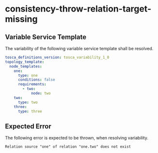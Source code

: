 # consistency-throw-relation-target-missing


## Variable Service Template

The variability of the following variable service template shall be resolved.

```yaml linenums="1"
tosca_definitions_version: tosca_variability_1_0
topology_template:
  node_templates:
    one:
      type: one
      conditions: false
      requirements:
        - two:
            node: two
    two:
      type: two
    three:
      type: three

```








## Expected Error

The following error is expected to be thrown, when resolving variability.

```text linenums="1"
Relation source "one" of relation "one.two" does not exist

```

